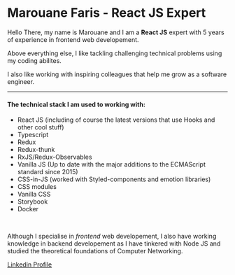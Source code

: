 # Marouane Faris - React JS Expert

Hello There, my name is Marouane and I am a **React JS** expert with 5 years of experience in frontend web developement.

Above everything else, I like tackling challenging technical problems using my coding abilites.

I also like working with inspiring colleagues that help me grow as a software engineer.

---

#### The technical stack I am used to working with:

- React JS (including of course the latest versions that use Hooks and other cool stuff)
- Typescript
- Redux
- Redux-thunk
- RxJS/Redux-Observables
- Vanilla JS (Up to date with the major additions to the ECMAScript standard since 2015)
- CSS-in-JS (worked with Styled-components and emotion libraries)
- CSS modules
- Vanilla CSS
- Storybook
- Docker

&nbsp;

Although I specialise in *frontend* web developement, I also have working knowledge in backend developement as I have tinkered with Node JS and studied the theoretical foundations of Computer Networking.


[Linkedin Profile](https://www.linkedin.com/in/marouane-faris-1514b970/)